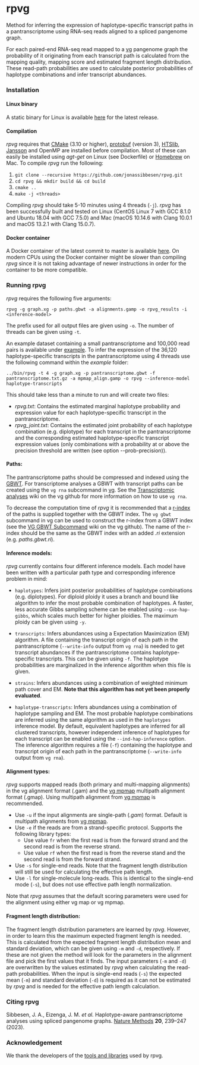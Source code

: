 # rpvg

Method for inferring the expression of haplotype-specific transcript paths in a pantranscriptome using RNA-seq reads aligned to a spliced pangenome graph. 

For each paired-end RNA-seq read mapped to a [vg](https://github.com/vgteam/vg) pangenome graph the probability of it originating from each transcript path is calculated from the mapping quality, mapping score and estimated fragment length distribution. These read-path probabilities are used to calculate posterior probabilities of haplotype combinations and infer transcript abundances. 

### Installation

#### Linux binary

A static binary for Linux is available [here](https://github.com/jonassibbesen/rpvg/releases/latest) for the latest release. 

#### Compilation

*rpvg* requires that [CMake](https://cmake.org) (3.10 or higher), [protobuf](https://github.com/protocolbuffers/protobuf) (version 3), [HTSlib](https://github.com/samtools/htslib), [Jansson](https://github.com/akheron/jansson) and OpenMP are installed before compilation. Most of these can easily be installed using *agt-get* on Linux (see Dockerfile) or [Homebrew](https://brew.sh) on Mac. To compile *rpvg* run the following:

1. `git clone --recursive https://github.com/jonassibbesen/rpvg.git`
2. `cd rpvg && mkdir build && cd build`
3. `cmake ..`
4. `make -j <threads>` 

Compiling *rpvg* should take 5-10 minutes using 4 threads (`-j`). *rpvg* has been successfully built and tested on Linux (CentOS Linux 7 with GCC 8.1.0 and Ubuntu 18.04 with GCC 7.5.0) and Mac (macOS 10.14.6 with Clang 10.0.1 and macOS 13.2.1 with Clang 15.0.7). 

#### Docker container

A Docker container of the latest commit to master is available [here](https://quay.io/repository/jonassibbesen/rpvg). On modern CPUs using the Docker container might be slower than compiling *rpvg* since it is not taking advantage of newer instructions in order for the container to be more compatible. 

### Running rpvg

*rpvg* requires the following five arguments:

```
rpvg -g graph.xg -p paths.gbwt -a alignments.gamp -o rpvg_results -i <inference-model>
```

The prefix used for all output files are given using `-o`. The number of threads can be given using `-t`. 

An example dataset containing a small pantranscriptome and 100,000 read pairs is available under [example](https://github.com/jonassibbesen/rpvg/tree/master/example). To infer the expression of the 36,120 haplotype-specific transcripts in the pantranscriptome using 4 threads use the following command within the *example* folder:

```
../bin/rpvg -t 4 -g graph.xg -p pantranscriptome.gbwt -f pantranscriptome.txt.gz -a mpmap_align.gamp -o rpvg --inference-model haplotype-transcripts
```

This should take less than a minute to run and will create two files: 

* *rpvg.txt*: Contains the estimated marginal haplotype probability and expression value for each haplotype-specific transcript in the pantranscriptome.
* *rpvg_joint.txt*: Contains the estimated joint probability of each haplotype combination (e.g. diplotype) for each transcript in the pantranscriptome and the corresponding estimated haplotype-specific transcript expression values (only combinations with a probability at or above the precision threshold are written (see option --prob-precision)). 

#### Paths:

The pantranscriptome paths should be compressed and indexed using the [GBWT](https://github.com/jltsiren/gbwt). For transcriptome analyses a GBWT with transcript paths can be created using the `vg rna` subcommand in [vg](https://github.com/vgteam/vg). See the [Transcriptomic analyses](https://github.com/vgteam/vg/wiki/Transcriptomic-analyses) wiki on the vg github for more information on how to use `vg rna`. 

To decrease the computation time of *rpvg* it is recommended that a [r-index](https://github.com/jltsiren/gbwt/wiki/Fast-Locate) of the paths is supplied together with the GBWT index. The `vg gbwt` subcommand in vg can be used to construct the r-index from a GBWT index (see the [VG GBWT Subcommand](https://github.com/vgteam/vg/wiki/VG-GBWT-Subcommand) wiki on the vg github). The name of the r-index should be the same as the GBWT index with an added *.ri* extension (e.g. *paths.gbwt.ri*).

#### Inference models:

*rpvg* currently contains four different inference models. Each model have been written with a particular path type and corresponding inference problem in mind:

* `haplotypes`: Infers joint posterior probabilities of haplotype combinations (e.g. diplotypes). For diploid ploidy it uses a branch and bound like algorithm to infer the most probable combination of haplotypes. A faster, less accurate Gibbs sampling scheme can be enabled using `--use-hap-gibbs`, which scales much better for higher ploidies. The maximum ploidy can be given using `-y`.

* `transcripts`: Infers abundances using a Expectation Maximization (EM) algorithm. A file containing the transcript origin of each path in the pantranscriptome (`--write-info` output from `vg rna`) is needed to get transcript abundances if the pantranscriptome contains haplotype-specific transcripts. This can be given using `-f`. The haplotype probabilities are marginalized in the inference algorithm when this file is given.

* `strains`: Infers abundances using a combination of weighted minimum path cover and EM. **Note that this algorithm has not yet been properly evaluated**.

* `haplotype-transcripts`: Infers abundances using a combination of haplotype sampling and EM. The most probable haplotype combinations are inferred using the same algorithm as used in the `haplotypes` inference model. By default, equivalent haplotypes are inferred for all clustered transcripts, however independent inference of haplotypes for each transcript can be enabled using the `--ind-hap-inference` option. The inference algorithm requires a file (`-f`) containing the haplotype and transcript origin of each path in the pantranscriptome (`--write-info` output from `vg rna`). 

#### Alignment types:

*rpvg* supports mapped reads (both primary and multi-mapping alignments) in the vg alignment format (.gam) and the [vg mpmap](https://github.com/vgteam/vg/wiki/Multipath-alignments-and-vg-mpmap) multipath alignment format (.gmap). Using multipath alignment from [vg mpmap](https://github.com/vgteam/vg/wiki/Multipath-alignments-and-vg-mpmap) is recommended.

* Use `-u` if the input alignments are single-path (*.gam*) format. Default is multipath alignments from [vg mpmap](https://github.com/vgteam/vg/wiki/Multipath-alignments-and-vg-mpmap).
* Use `-e` if the reads are from a strand-specific protocol. Supports the following library types: 
  * Use value `fr` when the first read is from the forward strand and the second read is from the reverse strand.
  * Use value `rf` when the first read is from the reverse stand and the second read is from the forward strand.
* Use `-s` for single-end reads. Note that the fragment length distribution will still be used for calculating the effective path length.
* Use `-l` for single-molecule long-reads. This is identical to the single-end mode (`-s`), but does not use effective path length normalization.

Note that *rpvg* assumes that the default scoring parameters were used for the alignment using either vg map or vg mpmap.

#### Fragment length distribution:

The fragment length distribution parameters are learned by *rpvg*. However, in order to learn this the maximum expected fragment length is needed. This is calculated from the expected fragment length distribution mean and standard deviation, which can be given using `-m` and `-d`, respectively. If these are not given the method will look for the parameters in the alignment file and pick the first values that it finds. The input parameters (`-m` and `-d`) are overwritten by the values estimated by *rpvg* when calculating the read-path probabilities. When the input is single-end reads (`-s`) the expected mean (`-m`) and standard deviation (`-d`) is required as it can not be estimated by *rpvg* and is needed for the effective path length calculation.

### Citing rpvg

Sibbesen, J. A., Eizenga, J. M. *et al.* Haplotype-aware pantranscriptome analyses using spliced pangenome graphs. [Nature Methods](https://doi.org/10.1038/s41592-022-01731-9) **20**, 239–247 (2023).

### Acknowledgement

We thank the developers of the [tools and libraries](https://github.com/jonassibbesen/rpvg/tree/master/deps) used by rpvg.
